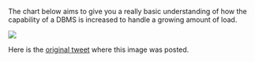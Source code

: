 The chart below aims to give you a really basic understanding of how the capability of a DBMS is increased to handle a growing amount of load.

[![](/guides/scaling-databases.png)](/guides/scaling-databases.png)

Here is the [original tweet](https://twitter.com/kamranahmedse/status/1234209674003611650) where this image was posted.
